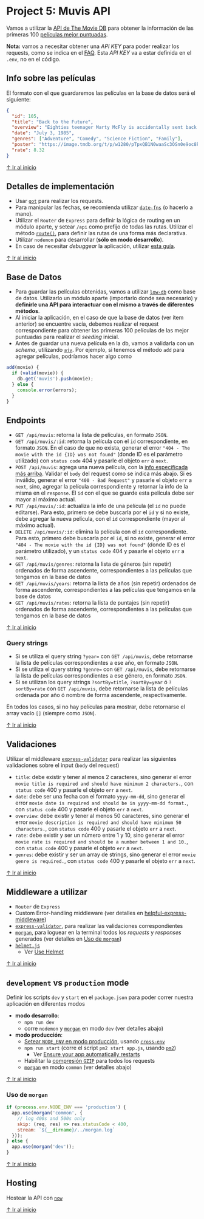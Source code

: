 # Project 5: Muvis API

Vamos a utilizar la [API de The Movie DB](https://www.themoviedb.org/faq/api) para obtener la información de las primeras 100 [películas mejor puntuadas](https://developers.themoviedb.org/3/movies/get-top-rated-movies).

**Nota:** vamos a necesitar obtener una _API KEY_ para poder realizar los requests, como se indica en el [FAQ](https://www.themoviedb.org/faq/api). Esta _API KEY_ va a estar definida en el `.env`, no en el código.

## Info sobre las películas

El formato con el que guardaremos las películas en la base de datos será el siguiente:

```JSON
{
  "id": 105,
  "title": "Back to the Future",
  "overview": "Eighties teenager Marty McFly is accidentally sent back in time to 1955, inadvertently disrupting his parents' first meeting and attracting his mother's romantic interest. Marty must repair the damage to history by rekindling his parents' romance and - with the help of his eccentric inventor friend Doc Brown - return to 1985.",
  "date": "July 3, 1985",
  "genres": ["Adventure", "Comedy", "Science Fiction", "Family"],
  "poster": "https://image.tmdb.org/t/p/w1280/pTpxQB1N0waaSc3OSn0e9oc8kx9.jpg",
  "rate": 8.32
}
```

[↑ Ir al inicio](https://github.com/undefinedschool/project-5-muvis-api)

## Detalles de implementación

- Usar [`got`](https://github.com/sindresorhus/got) para realizar los requests.
- Para manipular las fechas, se recomienda utilizar [`date-fns`](https://date-fns.org/) (o hacerlo a mano).
- Utilizar el `Router` de `Express` para definir la lógica de routing en un módulo aparte, y setear `/api` como prefijo de todas las rutas. Utilizar el método [`route()`](http://expressjs.com/en/4x/api.html#router.route), para definir las rutas de una forma más declarativa. 
- Utilizar `nodemon` para desarrollar (**sólo en modo desarrollo**).
- En caso de necesitar _debuggear_ la aplicación, utilizar [esta guía](https://itnext.io/the-absolute-easiest-way-to-debug-node-js-with-vscode-2e02ef5b1bad).

[↑ Ir al inicio](https://github.com/undefinedschool/project-5-muvis-api)

## Base de Datos

- Para guardar las películas obtenidas, vamos a utilizar [`low-db`](https://github.com/typicode/lowdb) como base de datos. Utilizarlo un módulo aparte (importarlo donde sea necesario) y **definirle una API para interactuar con el mismo a través de diferentes métodos**.
- Al iniciar la aplicación, en el caso de que la base de datos (ver ítem anterior) se encuentre vacía, debemos realizar el request correspondiente para obtener las primeras 100 películas de las mejor puntuadas para realizar el _seeding_ inicial.
- Antes de guardar una nueva película en la db, vamos a validarla con un _schema_, utilizando [`ajv`](https://github.com/epoberezkin/ajv). Por ejemplo, si tenemos el método `add` para agregar películas, podríamos hacer algo como

```js
add(movie) {
  if (valid(movie)) {
    db.get('muvis').push(movie);
  } else {
    console.error(errors);
  }
}
```

## Endpoints

- `GET /api/muvis`: retorna la lista de películas, en formato `JSON`.
- `GET /api/muvis/:id`: retorna la película con el `id` correspondiente, en formato `JSON`. En el caso de que no exista, generar el error `"404 - The movie with the id {ID} was not found"` (donde ID es el parámetro utilizado) con `status code` 404 y pasarle el objeto `err` a `next`.
- `POST /api/muvis`: agrega una nueva película, con la [info especificada más arriba](https://github.com/undefinedschool/project-5-muvis-api#info-sobre-las-pel%C3%ADculas). Validar el `body` del request como se indica más abajo. Si es inválido, generar el error `"400 - Bad Request"` y pasarle el objeto `err` a `next`, sino, agregar la película correspondiente y retornar la info de la misma en el `response`. El `id` con el que se guarde esta película debe ser mayor al máximo actual.
- `PUT /api/muvis/:id`: actualiza la info de una película (el `id` no puede editarse). Para esto, primero se debe buscarla por el `id` y si no existe, debe agregar la nueva película, con el `id` correspondiente (mayor al máximo actual).
- `DELETE /api/muvis/:id`: elimina la película con el `id` correspondiente. Para esto, primero debe buscarla por el `id`, si no existe, generar el error `"404 - The movie with the id {ID} was not found"` (donde ID es el parámetro utilizado), y un `status code` 404 y pasarle el objeto `err` a `next`.
- `GET /api/muvis/genres`: retorna la lista de géneros (sin repetir) ordenados de forma ascendente, correspondientes a las películas que tengamos en la base de datos
- `GET /api/muvis/years`: retorna la lista de años (sin repetir) ordenados de forma ascendente, correspondientes a las películas que tengamos en la base de datos
- `GET /api/muvis/rates`: retorna la lista de puntajes (sin repetir) ordenados de forma ascendente, correspondientes a las películas que tengamos en la base de datos

[↑ Ir al inicio](https://github.com/undefinedschool/project-5-muvis-api)

### Query strings

- Si se utiliza el query string `?year=` con `GET /api/muvis`, debe retornarse la lista de películas correspondientes a ese año, en formato `JSON`.
- Si se utiliza el query string `?genre=` con `GET /api/muvis`, debe retornarse la lista de películas correspondientes a ese género, en formato `JSON`.
- Si se utilizan los query strings `?sortBy=title`, `?sortBy=year` ó `?sortBy=rate` con `GET /api/muvis`, debe retornarse la lista de películas ordenada por año ó nombre de forma ascendente, respectivamente.

En todos los casos, si no hay películas para mostrar, debe retornarse el array vacío `[]` (siempre como `JSON`).

[↑ Ir al inicio](https://github.com/undefinedschool/project-5-muvis-api)

## Validaciones

Utilizar el middleware [`express-validator`](https://express-validator.github.io/) para realizar las siguientes validaciones sobre el input (`body` del request)
  
- `title`: debe existir y tener al menos 2 caracteres, sino generar el error `movie title is required and should have minimum 2 characters.`, con `status code` 400 y pasarle el objeto `err` a `next`.
- `date`: debe ser una fecha con el formato `yyyy-mm-dd`, sino generar el error `movie date is required and should be in yyyy-mm-dd format.`, con `status code` 400 y pasarle el objeto `err` a `next`.
- `overview`: debe existir y tener al menos 50 caracteres, sino generar el error `movie description is required and should have minimum 50 characters.`, con `status code` 400 y pasarle el objeto `err` a `next`.
- `rate`: debe existir y ser un número entre 1 y 10, sino generar el error `movie rate is required and should be a number between 1 and 10.`, con `status code` 400 y pasarle el objeto `err` a `next`.
- `genres`: debe existir y ser un array de strings, sino generar el error `movie genre is required.`, con `status code` 400 y pasarle el objeto `err` a `next`.

[↑ Ir al inicio](https://github.com/undefinedschool/project-5-muvis-api)

## Middleware a utilizar

- `Router` de `Express`
- Custom Error-handling middleware (ver detalles en [helpful-express-middleware](https://www.rithmschool.com/courses/node-express-fundamentals/helpful-express-middleware))
- [`express-validator`](https://express-validator.github.io/), para realizar las validaciones correspondientes
- [`morgan`](https://www.npmjs.com/package/morgan), para loguear en la terminal todos los _requests_ y _responses_ generados (ver detalles en [Uso de `morgan`](https://github.com/undefinedschool/project-5-muvis-api#uso-de-morgan))
- [`helmet.js`](https://helmetjs.github.io/)
  - Ver [Use Helmet](http://expressjs.com/en/advanced/best-practice-security.html#use-helmet)

[↑ Ir al inicio](https://github.com/undefinedschool/project-5-muvis-api)

## `development` vs `production` mode

Definir los scripts `dev` y `start` en el `package.json` para poder correr nuestra aplicación en diferentes modos

- **modo desarrollo**: 
  - `npm run dev` 
  - corre `nodemon` y [`morgan`](https://www.npmjs.com/package/morgan) en modo `dev` (ver detalles abajo)
- **modo producción**: 
  - [Setear `NODE_ENV` en modo producción](http://expressjs.com/en/advanced/best-practice-performance.html#set-node_env-to-production), usando [`cross-env`](https://www.npmjs.com/package/cross-env)
  - `npm run start` (corre el script `pm2 start app.js`, usando [`pm2`](https://pm2.keymetrics.io/))
    - Ver [Ensure your app automatically restarts](http://expressjs.com/en/advanced/best-practice-performance.html#ensure-your-app-automatically-restarts)
  - Habilitar la [compresión `GZIP`](https://alligator.io/nodejs/compression/) para todos los requests
  - [`morgan`](https://www.npmjs.com/package/morgan) en modo `common` (ver detalles abajo)

[↑ Ir al inicio](https://github.com/undefinedschool/project-5-muvis-api)

### Uso de `morgan`

```js
if (process.env.NODE_ENV === 'production') {
  app.use(morgan('common', {
    // log 400s and 500s only
    skip: (req, res) => res.statusCode < 400, 
    stream: `${__dirname}/../morgan.log`
  }));
} else {
  app.use(morgan('dev'));
}
```

[↑ Ir al inicio](https://github.com/undefinedschool/project-5-muvis-api)

## Hosting

Hostear la API con [`now`](http://now.sh/)

[↑ Ir al inicio](https://github.com/undefinedschool/project-5-muvis-api)
